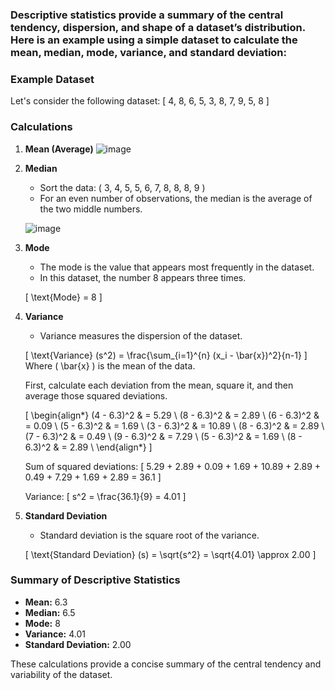 ### Descriptive statistics provide a summary of the central tendency, dispersion, and shape of a dataset’s distribution. Here is an example using a simple dataset to calculate the mean, median, mode, variance, and standard deviation:

### Example Dataset
Let's consider the following dataset:
\[ 4, 8, 6, 5, 3, 8, 7, 9, 5, 8 \]

### Calculations

1. **Mean (Average)**
   ![image](https://github.com/naveen9596/AI-BFS-IGAIN/assets/108785228/ebe97d59-76a6-4f81-8153-4e4121432bfc)


2. **Median**
   - Sort the data: \( 3, 4, 5, 5, 6, 7, 8, 8, 8, 9 \)
   - For an even number of observations, the median is the average of the two middle numbers.

   ![image](https://github.com/naveen9596/AI-BFS-IGAIN/assets/108785228/ce2e896e-6e31-4e7c-ba7c-1d1ca141cfb0)

3. **Mode**
   - The mode is the value that appears most frequently in the dataset.
   - In this dataset, the number 8 appears three times.

   \[
   \text{Mode} = 8
   \]

4. **Variance**
   - Variance measures the dispersion of the dataset.

   \[
   \text{Variance} (s^2) = \frac{\sum_{i=1}^{n} (x_i - \bar{x})^2}{n-1}
   \]
   Where \( \bar{x} \) is the mean of the data.

   First, calculate each deviation from the mean, square it, and then average those squared deviations.

   \[
   \begin{align*}
   (4 - 6.3)^2 & = 5.29 \\
   (8 - 6.3)^2 & = 2.89 \\
   (6 - 6.3)^2 & = 0.09 \\
   (5 - 6.3)^2 & = 1.69 \\
   (3 - 6.3)^2 & = 10.89 \\
   (8 - 6.3)^2 & = 2.89 \\
   (7 - 6.3)^2 & = 0.49 \\
   (9 - 6.3)^2 & = 7.29 \\
   (5 - 6.3)^2 & = 1.69 \\
   (8 - 6.3)^2 & = 2.89 \\
   \end{align*}
   \]

   Sum of squared deviations: 
   \[
   5.29 + 2.89 + 0.09 + 1.69 + 10.89 + 2.89 + 0.49 + 7.29 + 1.69 + 2.89 = 36.1
   \]

   Variance:
   \[
   s^2 = \frac{36.1}{9} = 4.01
   \]

5. **Standard Deviation**
   - Standard deviation is the square root of the variance.

   \[
   \text{Standard Deviation} (s) = \sqrt{s^2} = \sqrt{4.01} \approx 2.00
   \]

### Summary of Descriptive Statistics

- **Mean:** 6.3
- **Median:** 6.5
- **Mode:** 8
- **Variance:** 4.01
- **Standard Deviation:** 2.00

These calculations provide a concise summary of the central tendency and variability of the dataset.
